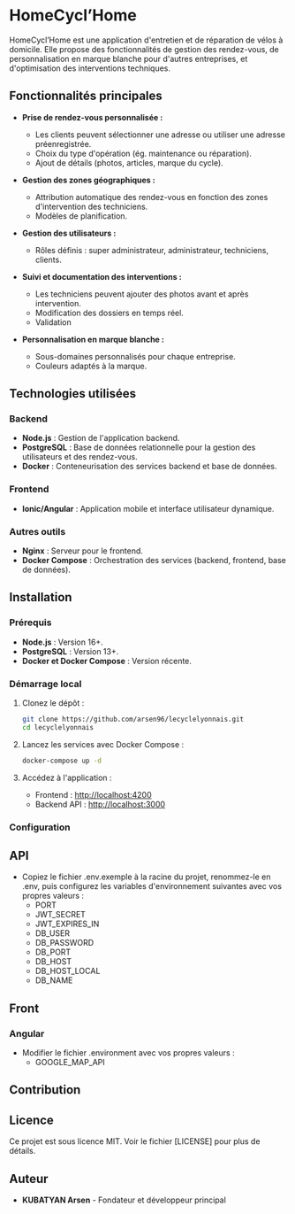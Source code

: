 # HomeCycl’Home

HomeCycl’Home est une application d'entretien et de réparation de vélos à domicile. Elle propose des fonctionnalités de gestion des rendez-vous, de personnalisation en marque blanche pour d'autres entreprises, et d'optimisation des interventions techniques.

## Fonctionnalités principales

- **Prise de rendez-vous personnalisée :**
  - Les clients peuvent sélectionner une adresse ou utiliser une adresse préenregistrée.
  - Choix du type d'opération (ég. maintenance ou réparation).
  - Ajout de détails (photos, articles, marque du cycle).

- **Gestion des zones géographiques :**
  - Attribution automatique des rendez-vous en fonction des zones d'intervention des techniciens.
  - Modèles de planification.

- **Gestion des utilisateurs :**
  - Rôles définis : super administrateur, administrateur, techniciens, clients.

- **Suivi et documentation des interventions :**
  - Les techniciens peuvent ajouter des photos avant et après intervention.
  - Modification des dossiers en temps réel.
  - Validation

- **Personnalisation en marque blanche :**
  - Sous-domaines personnalisés pour chaque entreprise.
  - Couleurs adaptés à la marque.

## Technologies utilisées

### Backend
- **Node.js** : Gestion de l'application backend.
- **PostgreSQL** : Base de données relationnelle pour la gestion des utilisateurs et des rendez-vous.
- **Docker** : Conteneurisation des services backend et base de données.

### Frontend
- **Ionic/Angular** : Application mobile et interface utilisateur dynamique.

### Autres outils
- **Nginx** : Serveur pour le frontend.
- **Docker Compose** : Orchestration des services (backend, frontend, base de données).

## Installation

### Prérequis
- **Node.js** : Version 16+.
- **PostgreSQL** : Version 13+.
- **Docker et Docker Compose** : Version récente.

### Démarrage local

1. Clonez le dépôt :
   ```bash
   git clone https://github.com/arsen96/lecyclelyonnais.git
   cd lecyclelyonnais
   ```

2. Lancez les services avec Docker Compose :
   ```bash
   docker-compose up -d
   ```

3. Accédez à l'application :
   - Frontend : [http://localhost:4200](http://localhost:4200)
   - Backend API : [http://localhost:3000](http://localhost:3000)

### Configuration

## API
- Copiez le fichier .env.exemple à la racine du projet, renommez-le en .env, puis configurez les variables d'environnement suivantes avec vos propres valeurs :
    - PORT
    - JWT_SECRET
    - JWT_EXPIRES_IN
    - DB_USER
    - DB_PASSWORD
    - DB_PORT
    - DB_HOST
    - DB_HOST_LOCAL
    - DB_NAME
      
 ## Front
  ### Angular
  - Modifier le fichier .environment avec vos propres valeurs :
    - GOOGLE_MAP_API
  

## Contribution

## Licence

Ce projet est sous licence MIT. Voir le fichier [LICENSE] pour plus de détails.

## Auteur

- **KUBATYAN Arsen** - Fondateur et développeur principal

